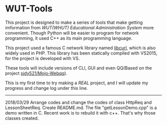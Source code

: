 # WUT-Tools

This project is designed to make a series of tools that make getting imformation from *WUT(WHUT) Educational Administration System* more convenient. Though Python will be easier to program for network programming, it used C++ as its main programming language.

This project used a famous C network library named [libcurl](https://github.com/curl/curl), which is also widely used in PHP. This library has been statically compiled with VS2015, for the project is developed with VS. 

These tools will include versions of CLI, GUI and even QQ(Based on the project [sjdy521/Mojo-Webqq](https://github.com/sjdy521/Mojo-Webqq)).

This is my first time to try making a *REAL* project, and I will update my progress and change log under this line.
***
2018/03/29 
Arrange codes and change the codes of class HttpReq and LessonSheetReq.
Create README.md.
The file "getLessonDemo.cpp" is a demo written in C. Recent work is to rebuild it with c++. That's why those classes created.

